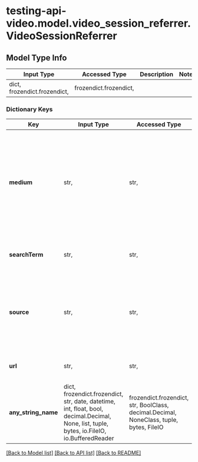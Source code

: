 # testing-api-video.model.video_session_referrer.VideoSessionReferrer

## Model Type Info
Input Type | Accessed Type | Description | Notes
------------ | ------------- | ------------- | -------------
dict, frozendict.frozendict,  | frozendict.frozendict,  |  | 

### Dictionary Keys
Key | Input Type | Accessed Type | Description | Notes
------------ | ------------- | ------------- | ------------- | -------------
**medium** | str,  | str,  | How they arrived at the site, for example organic or paid. Organic meaning they found it themselves and paid meaning they followed a link from an advertisement. | [optional] 
**searchTerm** | str,  | str,  | The search term they typed to arrive at the video session. | [optional] 
**source** | str,  | str,  | The source the referrer came from to the video session. For example if they searched through google to find the stream. | [optional] 
**url** | str,  | str,  | The link the viewer used to reach the video session. | [optional] 
**any_string_name** | dict, frozendict.frozendict, str, date, datetime, int, float, bool, decimal.Decimal, None, list, tuple, bytes, io.FileIO, io.BufferedReader | frozendict.frozendict, str, BoolClass, decimal.Decimal, NoneClass, tuple, bytes, FileIO | any string name can be used but the value must be the correct type | [optional]

[[Back to Model list]](../../README.md#documentation-for-models) [[Back to API list]](../../README.md#documentation-for-api-endpoints) [[Back to README]](../../README.md)

